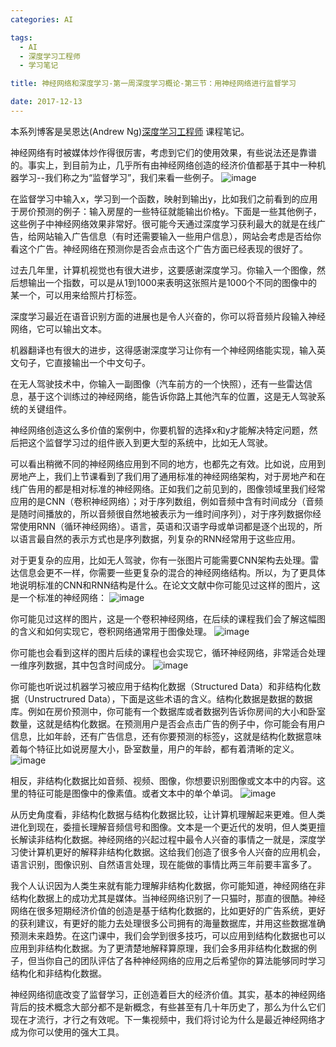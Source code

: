 ```yaml
---
categories: AI

tags: 
  - AI
  - 深度学习工程师
  - 学习笔记

title: 神经网络和深度学习-第一周深度学习概论-第三节：用神经网络进行监督学习

date: 2017-12-13
---
```


本系列博客是吴恩达(Andrew Ng)[深度学习工程师](http://mooc.study.163.com/smartSpec/detail/1001319001.htm) 课程笔记。

神经网络有时被媒体炒作得很厉害，考虑到它们的使用效果，有些说法还是靠谱的。事实上，到目前为止，几乎所有由神经网络创造的经济价值都基于其中一种机器学习--我们称之为“监督学习”，我们来看一些例子。
![image](http://blog.geekidentity.com/images/deeplearning_AndrewNg/week_1/supervised_learning.PNG)

在监督学习中输入x，学习到一个函数，映射到输出y，比如我们之前看到的应用于房价预测的例子：输入房屋的一些特征就能输出价格y。下面是一些其他例子，这些例子中神经网络效果非常好。很可能今天通过深度学习获利最大的就是在线广告，给网站输入广告信息（有时还需要输入一些用户信息），网站会考虑是否给你看这个广告。神经网络在预测你是否会点击这个广告方面已经表现的很好了。

过去几年里，计算机视觉也有很大进步，这要感谢深度学习。你输入一个图像，然后想输出一个指数，可以是从1到1000来表明这张照片是1000个不同的图像中的某一个，可以用来给照片打标签。

深度学习最近在语音识别方面的进展也是令人兴奋的，你可以将音频片段输入神经网络，它可以输出文本。

机器翻译也有很大的进步，这得感谢深度学习让你有一个神经网络能实现，输入英文句子，它直接输出一个中文句子。

在无人驾驶技术中，你输入一副图像（汽车前方的一个快照），还有一些雷达信息，基于这个训练过的神经网络，能告诉你路上其他汽车的位置，这是无人驾驶系统的关键组件。

神经网络创造这么多价值的案例中，你要机智的选择x和y才能解决特定问题，然后把这个监督学习过的组件嵌入到更大型的系统中，比如无人驾驶。

可以看出稍微不同的神经网络应用到不同的地方，也都先之有效。比如说，应用到房地产上，我们上节课看到了我们用了通用标准的神经网络架构，对于房地产和在线广告用的都是相对标准的神经网络。正如我们之前见到的，图像领域里我们经常应用的是CNN（卷积神经网络）；对于序列数组，例如音频中含有时间成分（音频是随时间播放的，所以音频很自然地被表示为一维时间序列），对于序列数据你经常使用RNN（循环神经网络）。语言，英语和汉语字母或单词都是逐个出现的，所以语言最自然的表示方式也是序列数据，列复杂的RNN经常用于这些应用。

对于更复杂的应用，比如无人驾驶，你有一张图片可能需要CNN架构去处理。雷达信息会更不一样，你需要一些更复杂的混合的神经网络结构。所以，为了更具体地说明标准的CNN和RNN结构是什么。在论文文献中你可能见过这样的图片，这是一个标准的神经网络：
![image](http://blog.geekidentity.com/images/deeplearning_AndrewNg/week_1/standard_nn.png)

你可能见过这样的图片，这是一个卷积神经网络，在后续的课程我们会了解这幅图的含义和如何实现它，卷积网络通常用于图像处理。
![image](http://blog.geekidentity.com/images/deeplearning_AndrewNg/week_1/convolutional_nn.png)

你可能也会看到这样的图片后续的课程也会实现它，循环神经网络，非常适合处理一维序列数据，其中包含时间成分。
![image](http://blog.geekidentity.com/images/deeplearning_AndrewNg/week_1/recurrent_nn.png)

你可能也听说过机器学习被应用于结构化数据（Structured Data）和非结构化数据（Unstructrured Data），下面是这些术语的含义。结构化数据是数据的数据库。例如在房价预测中，你可能有一个数据库或者数据列告诉你房间的大小和卧室数量，这就是结构化数据。在预测用户是否会点击广告的例子中，你可能会有用户信息，比如年龄，还有广告信息，还有你要预测的标签y，这就是结构化数据意味着每个特征比如说房屋大小，卧室数量，用户的年龄，都有着清晰的定义。
![image](http://blog.geekidentity.com/images/deeplearning_AndrewNg/week_1/structured_data.png)

相反，非结构化数据比如音频、视频、图像，你想要识别图像或文本中的内容。这里的特征可能是图像中的像素值。或者文本中的单个单词。
![image](http://blog.geekidentity.com/images/deeplearning_AndrewNg/week_1/unstructured_data.png)

从历史角度看，非结构化数据与结构化数据比较，让计算机理解起来更难。但人类进化到现在，委擅长理解音频信号和图像。文本是一个更近代的发明，但人类更擅长解读非结构化数据。神经网络的兴起过程中最令人兴奋的事情之一就是，深度学习使计算机更好的解释非结构化数据。这给我们创造了很多令人兴奋的应用机会，语言识别，图像识别、自然语言处理，现在能做的事情比两三年前要丰富多了。

我个人认识因为人类生来就有能力理解非结构化数据，你可能知道，神经网络在非结构化数据上的成功尤其是媒体。当神经网络识别了一只猫时，那直的很酷。神经网络在很多短期经济价值的创造是基于结构化数据的，比如更好的广告系统，更好的获利建议，有更好的能力去处理很多公司拥有的海量数据库，并用这些数据准确预测未来趋势。在这门课中，我们会学到很多技巧，可以应用到结构化数据也可以应用到非结构化数据。为了更清楚地解释算原理，我们会多用非结构化数据的例子，但当你自己的团队评估了各种神经网络的应用之后希望你的算法能够同时学习结构化和非结构化数据。

神经网络彻底改变了监督学习，正创造着巨大的经济价值。其实，基本的神经网络背后的技术概念大部分都不是新概念，有些甚至有几十年历史了，那么为什么它们现在才流行，才行之有效呢。下一集视频中，我们将讨论为什么是最近神经网络才成为你可以使用的强大工具。
